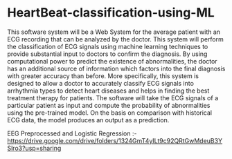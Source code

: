 # HeartBeat-classification-using-ML


This software system will be a Web System for the average patient with an ECG recording that can be analyzed by the doctor. This system will perform the classification of ECG signals using machine learning techniques to provide substantial input to doctors to confirm the diagnosis. By using computational power to predict the existence of abnormalities, the doctor has an additional source of information which factors into the final diagnosis with greater accuracy than before.
More specifically, this system is designed to allow a doctor to accurately classify  ECG signals into arrhythmia types to detect heart diseases and helps in finding the best treatment therapy for patients. The software will take the ECG signals of a particular patient as input and compute the probability of abnormalities using the pre-trained model.
On the basis on comparison with historical ECG data, the model produces an output as a prediction.



EEG Preprocessed and Logistic Regression :- https://drive.google.com/drive/folders/1324GmT4yILt9c92QRtGwMdeuB3YSlro3?usp=sharing
